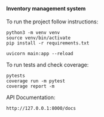 #### Inventory management system

To run the project follow instructions:
```
python3 -m venv venv
source venv/bin/activate
pip install -r requirements.txt

uvicorn main:app --reload
```

To run tests and check coverage:
```
pytests
coverage run -m pytest
coverage report -m  
```

API Documentation:
```
http://127.0.0.1:8000/docs
```